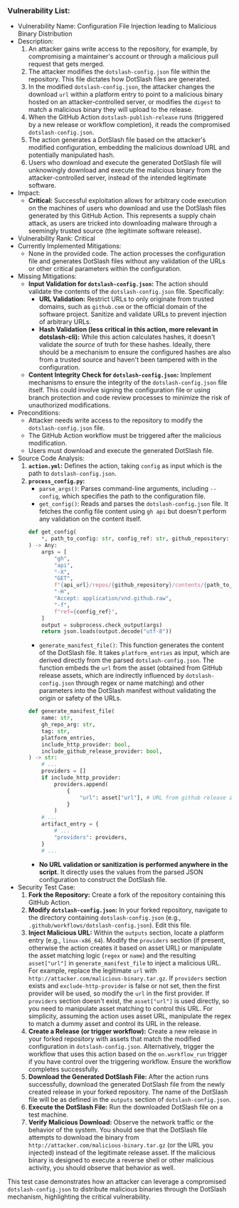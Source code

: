 ### Vulnerability List:

* Vulnerability Name: Configuration File Injection leading to Malicious Binary Distribution
* Description:
    1. An attacker gains write access to the repository, for example, by compromising a maintainer's account or through a malicious pull request that gets merged.
    2. The attacker modifies the `dotslash-config.json` file within the repository. This file dictates how DotSlash files are generated.
    3. In the modified `dotslash-config.json`, the attacker changes the download `url` within a platform entry to point to a malicious binary hosted on an attacker-controlled server, or modifies the `digest` to match a malicious binary they will upload to the release.
    4. When the GitHub Action `dotslash-publish-release` runs (triggered by a new release or workflow completion), it reads the compromised `dotslash-config.json`.
    5. The action generates a DotSlash file based on the attacker's modified configuration, embedding the malicious download URL and potentially manipulated hash.
    6. Users who download and execute the generated DotSlash file will unknowingly download and execute the malicious binary from the attacker-controlled server, instead of the intended legitimate software.
* Impact:
    * **Critical:** Successful exploitation allows for arbitrary code execution on the machines of users who download and use the DotSlash files generated by this GitHub Action. This represents a supply chain attack, as users are tricked into downloading malware through a seemingly trusted source (the legitimate software release).
* Vulnerability Rank: Critical
* Currently Implemented Mitigations:
    * None in the provided code. The action processes the configuration file and generates DotSlash files without any validation of the URLs or other critical parameters within the configuration.
* Missing Mitigations:
    * **Input Validation for `dotslash-config.json`:** The action should validate the contents of the `dotslash-config.json` file. Specifically:
        * **URL Validation:**  Restrict URLs to only originate from trusted domains, such as `github.com` or the official domain of the software project. Sanitize and validate URLs to prevent injection of arbitrary URLs.
        * **Hash Validation (less critical in this action, more relevant in dotslash-cli):** While this action calculates hashes, it doesn't validate the *source* of truth for these hashes. Ideally, there should be a mechanism to ensure the configured hashes are also from a trusted source and haven't been tampered with in the configuration.
    * **Content Integrity Check for `dotslash-config.json`:** Implement mechanisms to ensure the integrity of the `dotslash-config.json` file itself. This could involve signing the configuration file or using branch protection and code review processes to minimize the risk of unauthorized modifications.
* Preconditions:
    * Attacker needs write access to the repository to modify the `dotslash-config.json` file.
    * The GitHub Action workflow must be triggered after the malicious modification.
    * Users must download and execute the generated DotSlash file.
* Source Code Analysis:
    1. **`action.yml`:** Defines the action, taking `config` as input which is the path to `dotslash-config.json`.
    2. **`process_config.py`:**
        * `parse_args()`: Parses command-line arguments, including `--config`, which specifies the path to the configuration file.
        * `get_config()`: Reads and parses the `dotslash-config.json` file. It fetches the config file content using `gh api` but doesn't perform any validation on the content itself.
        ```python
        def get_config(
            *, path_to_config: str, config_ref: str, github_repository: str, api_url: str
        ) -> Any:
            args = [
                "gh",
                "api",
                "-X",
                "GET",
                f"{api_url}/repos/{github_repository}/contents/{path_to_config}",
                "-H",
                "Accept: application/vnd.github.raw",
                "-f",
                f"ref={config_ref}",
            ]
            output = subprocess.check_output(args)
            return json.loads(output.decode("utf-8"))
        ```
        * `generate_manifest_file()`: This function generates the content of the DotSlash file. It takes `platform_entries` as input, which are derived directly from the parsed `dotslash-config.json`. The function embeds the `url` from the asset (obtained from GitHub release assets, which are indirectly influenced by `dotslash-config.json` through regex or name matching) and other parameters into the DotSlash manifest without validating the origin or safety of the URLs.
        ```python
        def generate_manifest_file(
            name: str,
            gh_repo_arg: str,
            tag: str,
            platform_entries,
            include_http_provider: bool,
            include_github_release_provider: bool,
        ) -> str:
            # ...
            providers = []
            if include_http_provider:
                providers.append(
                    {
                        "url": asset["url"], # URL from github release asset, indirectly from config
                    }
                )
            # ...
            artifact_entry = {
                # ...
                "providers": providers,
            }
            # ...
        ```
        * **No URL validation or sanitization is performed anywhere in the script.** It directly uses the values from the parsed JSON configuration to construct the DotSlash file.
* Security Test Case:
    1. **Fork the Repository:** Create a fork of the repository containing this GitHub Action.
    2. **Modify `dotslash-config.json`:** In your forked repository, navigate to the directory containing `dotslash-config.json` (e.g., `.github/workflows/dotslash-config.json`). Edit this file.
    3. **Inject Malicious URL:** Within the `outputs` section, locate a platform entry (e.g., `linux-x86_64`). Modify the `providers` section (if present, otherwise the action creates it based on asset URL) or manipulate the asset matching logic (`regex` or `name`) and the resulting `asset["url"]` in `generate_manifest_file` to inject a malicious URL. For example, replace the legitimate `url` with `http://attacker.com/malicious-binary.tar.gz`. If `providers` section exists and `exclude-http-provider` is false or not set, then the first provider will be used, so modify the `url` in the first provider. If `providers` section doesn't exist, the `asset["url"]` is used directly, so you need to manipulate asset matching to control this URL. For simplicity, assuming the action uses asset URL, manipulate the regex to match a dummy asset and control its URL in the release.
    4. **Create a Release (or trigger workflow):** Create a new release in your forked repository with assets that match the modified configuration in `dotslash-config.json`. Alternatively, trigger the workflow that uses this action based on the `on.workflow_run` trigger if you have control over the triggering workflow. Ensure the workflow completes successfully.
    5. **Download the Generated DotSlash File:** After the action runs successfully, download the generated DotSlash file from the newly created release in your forked repository. The name of the DotSlash file will be as defined in the `outputs` section of `dotslash-config.json`.
    6. **Execute the DotSlash File:** Run the downloaded DotSlash file on a test machine.
    7. **Verify Malicious Download:** Observe the network traffic or the behavior of the system. You should see that the DotSlash file attempts to download the binary from `http://attacker.com/malicious-binary.tar.gz` (or the URL you injected) instead of the legitimate release asset. If the malicious binary is designed to execute a reverse shell or other malicious activity, you should observe that behavior as well.

This test case demonstrates how an attacker can leverage a compromised `dotslash-config.json` to distribute malicious binaries through the DotSlash mechanism, highlighting the critical vulnerability.